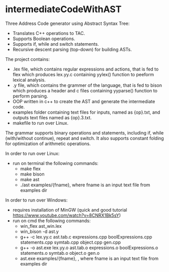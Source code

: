 # intermediateCodeWithAST
 Three Address Code generator using Abstract Syntax Tree:
 * Translates C++ operations to TAC.
 * Supports Boolean operations.
 * Supports if, while and switch statements.
 *	Recursive descent parsing (top-down) for building ASTs.

 The project contains: 
 * .lex file, which contains regular expressions and actions, that is fed to flex which produces lex.yy.c containing yylex() function to peeform lexical analysis.
 * .y file, which contains the grammer of the language, that is fed to bison which produces a header and c files containing yyparse() function to perform parsing.
 * OOP written in c++ to create the AST and generate the intermediate code.
 * examples folder containing text files for inputs, named as {op}.txt, and outputs text files named as {op}.3.txt.
 * makefile to run over Linux.
 
 The grammar supports binary operations and statements, including if, while (with/without continue), repeat and switch. It also supports constant folding for optimization of arithmetic operations.
 
 In order to run over Linux:
 * run on terminal the following commands:
   * make flex
   * make bison
   * make ast
   * ./ast examples/{fname}, where fname is an input text file from examples dir
 
 In order to run over Windows:
 * requires installation of MinGW (quick and good tutorial https://www.youtube.com/watch?v=8CNRX1Bk5sY)
 * run on cmd the following commands:
   * win_flex ast_win.lex
   * win_bison -d ast.y
   * g++ -c lex.yy.c ast.tab.c expressions.cpp boolExpressions.cpp statements.cpp symtab.cpp object.cpp gen.cpp
   * g++ -o ast.exe lex.yy.o ast.tab.o expressions.o boolExpressions.o statements.o symtab.o object.o gen.o
   * ast.exe examples/{fname}, , where fname is an input text file from examples dir
